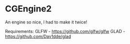 # CGEngine2
 An engine so nice, I had to make it twice!

Requirements:
GLFW - https://github.com/glfw/glfw
GLAD - https://github.com/Dav1dde/glad
